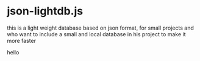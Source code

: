 # json-lightdb.js
this is a light weight database based on json format, for small projects and who want to include a small and local database in his project to make it more faster

<span>hello</span>
